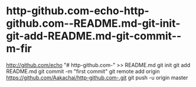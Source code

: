 # http-github.com-echo-http-github.com--README.md-git-init-git-add-README.md-git-commit--m-fir
http://github.com/echo "# http-github.com-" >> README.md git init git add README.md git commit -m "first commit" git remote add origin https://github.com/Aakachai/http-github.com-.git git push -u origin master                 
